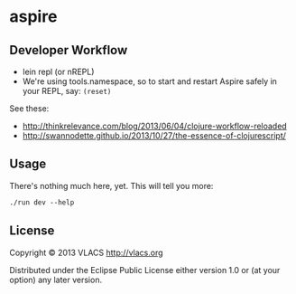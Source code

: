 # aspire

## Developer Workflow
* lein repl (or nREPL)
* We're using tools.namespace, so to start and restart Aspire safely in your REPL, say:
```(reset)```

See these:
* http://thinkrelevance.com/blog/2013/06/04/clojure-workflow-reloaded
* http://swannodette.github.io/2013/10/27/the-essence-of-clojurescript/

## Usage

There's nothing much here, yet. This will tell you more:
```clojure
./run dev --help
```

## License

Copyright © 2013 VLACS http://vlacs.org

Distributed under the Eclipse Public License either version 1.0 or (at
your option) any later version.
